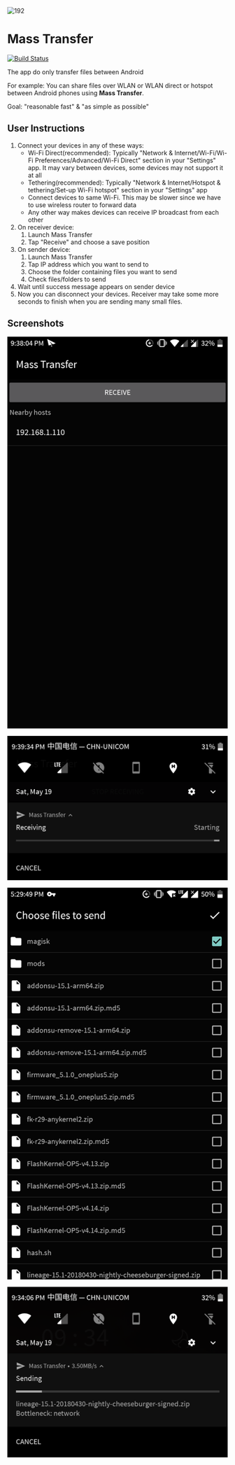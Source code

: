![192](https://user-images.githubusercontent.com/34313493/40533929-1639bfda-6026-11e8-8db1-159f25b79e41.png)

# Mass Transfer

[![Build Status](https://travis-ci.org/hexian000/MassTransfer.svg?branch=master)](https://travis-ci.org/hexian000/MassTransfer)

The app do only transfer files between Android

For example: You can share files over WLAN or WLAN direct or hotspot between Android phones using **Mass Transfer**.

Goal: "reasonable fast" & "as simple as possible"

## User Instructions

1. Connect your devices in any of these ways:
    - Wi-Fi Direct(recommended): Typically "Network & Internet/Wi-Fi/Wi-Fi Preferences/Advanced/Wi-Fi Direct" section in your "Settings" app. It may vary between devices, some devices may not support it at all
    - Tethering(recommended): Typically "Network & Internet/Hotspot & tethering/Set-up Wi-Fi hotspot" section in your "Settings" app
    - Connect devices to same Wi-Fi. This may be slower since we have to use wireless router to forward data
    - Any other way makes devices can receive IP broadcast from each other
2. On receiver device:
    1. Launch Mass Transfer
    2. Tap "Receive" and choose a save position
3. On sender device:
    1. Launch Mass Transfer
    2. Tap IP address which you want to send to
    3. Choose the folder containing files you want to send
    4. Check files/folders to send
4. Wait until success message appears on sender device
5. Now you can disconnect your devices. Receiver may take some more seconds to finish when you are sending many small files. 

## Screenshots

![screenshot0](screenshots/screenshot0.png)

![screenshot1](screenshots/screenshot1.png)

![screenshot2](screenshots/screenshot2.png)

![screenshot3](screenshots/screenshot3.png)

